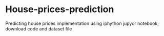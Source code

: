 # House-prices-prediction
Predicting house prices implementation using iphython jupyor notebook;
download code and dataset file
